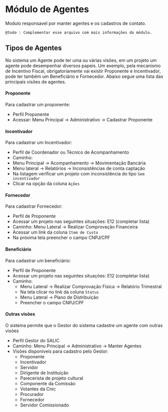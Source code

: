 Módulo de Agentes
=========================

Modulo responsavel por manter agentes e os cadastros de contato. 

```
@todo : Complementar esse arquivo com mais informações do módulo.
```

## Tipos de Agentes

No sistema um Agente pode ter uma ou várias visões, em um projeto um agente pode desempenhar diversos papeis. 
Um exemplo, pela mecanismo de Incentivo Fiscal, obrigatoriamente vai existir Proponente e Incentivador,
pode ter também um Beneficiário e Fornecedor. Abaixo segue uma lista das principais visões de agentes. 

#### Proponente
Para cadastrar um proponente: 
 - Perfil Proponente
 - Acessar: Menu Principal -> Administrativo -> Cadastrar Proponente
 
#### Incentivador
Para cadastrar um Incentivador:
 - Perfil de Coordenador ou Técnico de Acompanhamento
 - Caminho: 
  - Menu Principal -> Acompanhamento -> Movimentação Bancária
  - Menu lateral -> Relatórios -> Inconsistências de conta captação
  - Na listagem verificar um projeto com inconsistência do tipo `Sem incentivador`
  - Clicar na opção da coluna `Ações`
  
#### Fornecedor
Para cadastrar Fornecedor: 
 - Perfil de Proponente
 - Acessar um projeto nas seguintes situações: E12 (completar lista)
 - Caminho: Menu Lateral -> Realizar Comprovação Financeira
 - Acessar um link da coluna `Item de Custo`
 - Na próxima tela preencher o campo CNPJ/CPF
 
#### Beneficiário
Para cadastrar um beneficiário: 
 - Perfil de Proponente
 - Acessar um projeto nas seguintes situações: E12 (completar lista)
 - Caminho: 
    - Menu Lateral -> Realizar Comprovação Física -> Relatório Trimestral
    - Na tela clicar no link da coluna `Status`
    - Menu Lateral -> Plano de Distribuição
    - Preencher o campo CNPJ/CPF
 
#### Outras visões
O sistema permite que o Gestor do sistema cadastre um agente com outras visões
 - Perfil Gestor do SALIC
 - Caminho: Menu Principal -> Administrativo -> Manter Agentes
 - Visões disponíveis para cadastro pelo Gestor:
     - Proponente
    - Incentivador
    - Servidor
    - Dirigente de Instituição 
    - Parecerista de projeto cultural
    - Componente da Comissão
    - Votantes da Cnic
    - Procurador
    - Fornecedor
    - Servidor Comissionado
